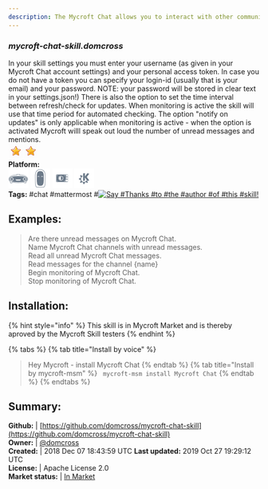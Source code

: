 ```yaml
---
description: The Mycroft Chat allows you to interact with other community users. This skill allows you to monitor Mycroft Chat and find out if you have been mentioned or if there are unread messages. The messages can be read to you by Mycroft as well
---
```


### _mycroft-chat-skill.domcross_  
In your skill settings you must enter your username (as given in your Mycroft Chat account settings) and your personal access token.
In case you do not have a token you can specify your login-id (usually that is your email) and your password.
NOTE: your password will be stored in clear text in your settings.json!)
There is also the option to set the time interval between refresh/check for updates.
When monitoring is active the skill will use that time period for automated checking.
The option "notify on updates" is only applicable when monitoring is active -
when the option is activated Mycroft willl speak out loud the number of unread messages and mentions.  
![](../.gitbook/assets/star.png)![](../.gitbook/assets/star.png)  
**Platform:**  
 ![Mark I](../.gitbook/assets/mark-1-icon.png)  ![Mark II](../.gitbook/assets/mark-2-icon.png)  ![Picroft](../.gitbook/assets/picroft-icon.png)  ![plasmoid](../.gitbook/assets/kde.png)   
**Tags:** \#chat \#mattermost \#[![Say \#Thanks \#to \#the \#author \#of \#this \#skill!](https://img.shields.io/badge/Say%20Thanks-!-1EAEDB.svg)](https://saythanks.io/to/domcross)   
## Examples:  
> Are there unread messages on Mycroft Chat.  
> Name Mycroft Chat channels with unread messages.  
> Read all unread Mycroft Chat messages.  
> Read messages for the channel {name}  
> Begin monitoring of Mycroft Chat.  
> Stop monitoring of Mycroft Chat.  
  
## Installation:  
{% hint style="info" %}
This skill is in Mycroft Market and is thereby aproved by the Mycroft Skill testers
{% endhint %}
    
{% tabs %}
{% tab title="Install by voice" %}
> Hey Mycroft - install Mycroft Chat
{% endtab %}
  {% tab title="Install by mycroft-msm" %}
``` mycroft-msm install Mycroft Chat```
{% endtab %}
  {% endtabs %}
    
## Summary:  
**Github:** | [https://github.com/domcross/mycroft-chat-skill](https://github.com/domcross/mycroft-chat-skill)  
**Owner:** | [@domcross](https://github.com/domcross)  
**Created:** | 2018 Dec 07 18:43:59 UTC  **Last updated:** 2019 Oct 27 19:29:12 UTC  
**License:** | Apache License 2.0  
**Market status:** | [In Market](https://market.mycroft.ai/skill/mycroft-chat)  
